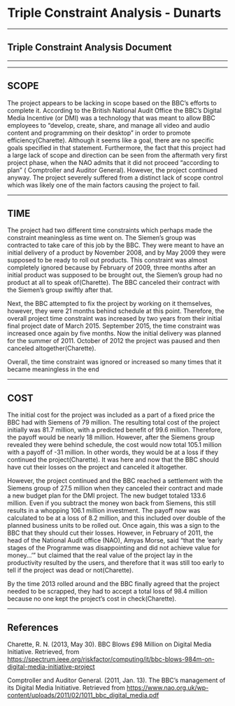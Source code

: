 # Triple Constraint Analysis - Dunarts


* * *
## Triple Constraint Analysis Document
* * *

* * *
## SCOPE

The project appears to be lacking in scope based on the BBC’s efforts to complete it. According to the British National Audit Office the BBC’s Digital Media Incentive (or DMI) was a technology that was meant to allow BBC employees to “develop, create, share, and manage all video and audio content and programming on their desktop” in order to promote efficiency(Charette). Although it seems like a goal, there are no specific goals specified in that statement. Furthermore, the fact that this project had a large lack of scope and direction can be seen from the aftermath very first project phase, when the NAO admits that it did not proceed “according to plan” ( Comptroller and Auditor General). However, the project continued anyway. The project severely suffered from a distinct lack of scope control which was likely one of the main factors causing the project to fail.


* * *
## TIME

The project had two different time constraints which perhaps made the constraint meaningless as time went on. The Siemen’s group was contracted to take care of this job by the BBC. They were meant to have an initial delivery of a product by November 2008, and by May 2009 they were supposed to be ready to roll out products. This constraint was almost completely ignored because by February of 2009, three months after an initial product was supposed to be brought out, the Siemen’s group had no product at all to speak of(Charette). The BBC canceled their contract with the Siemen’s group swiftly after that.

Next, the BBC attempted to fix the project by working on it themselves, however, they were 21 months behind schedule at this point. Therefore, the overall project time constraint was increased by two years from their initial final project date of March 2015. September 2015, the time constraint was increased once again by five months. Now the initial delivery was planned for the summer of 2011. October of 2012 the project was paused and then canceled altogether(Charette).

Overall, the time constraint was ignored or increased so many times that it became meaningless in the end


* * *
## COST

The initial cost for the project was included as a part of a fixed price the BBC had with Siemens of 79 million. The resulting total cost of the project initially was 81.7 million, with a predicted benefit of 99.6 million. Therefore, the payoff would be nearly 18 million. However, after the Siemens group revealed they were behind schedule, the cost would now total 105.1 million with a payoff of -31 million. In other words, they would be at a loss if they continued the project(Charette). It was here and now that the BBC should have cut their losses on the project and canceled it altogether.

However, the project continued and the BBC reached a settlement with the Siemens group of 27.5 million when they canceled their contract and made a new budget plan for the DMI project. The new budget totaled 133.6 million. Even if you subtract the money won back from Siemens, this still results in a whopping 106.1 million investment. The payoff now was calculated to be at a loss of 8.2 million, and this included over double of the planned business units to be rolled out. Once again, this was a sign to the BBC that they should cut their losses. However, in February of 2011, the head of the National Audit office (NAO), Amyas Morse, said “that the ‘early stages of the Programme was disappointing and did not achieve value for money…’” but claimed that the real value of the project lay in the productivity resulted by the users, and therefore that it was still too early to tell if the project was dead or not(Charette).

By the time 2013 rolled around and the BBC finally agreed that the project needed to be scrapped, they had to accept a total loss of 98.4 million because no one kept the project’s cost in check(Charette).


* * *
## References 


Charette, R. N. (2013, May 30). BBC Blows £98 Million on Digital Media Initiative. Retrieved, from https://spectrum.ieee.org/riskfactor/computing/it/bbc-blows-984m-on-digital-media-initiative-project 

Comptroller and Auditor General. (2011, Jan. 13). The BBC’s management of its Digital Media Initiative. Retrieved from https://www.nao.org.uk/wp-content/uploads/2011/02/1011_bbc_digital_media.pdf
 
 



